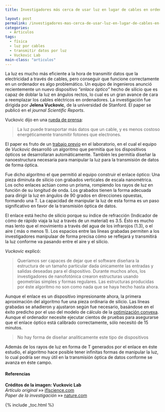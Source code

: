 ```yaml
---
title: Investigadores más cerca de usar luz en lugar de cables en ordenadores

layout: post
permalink: /investigadores-mas-cerca-de-usar-luz-en-lugar-de-cables-en-ordenadores/
categories:
  - Articulos
tags:
  - física
  - luz por cables
  - transmitir datos por luz
  - Vuckovic Lab
main-class: "articulos"
---
```

La luz es mucho más eficiente a la hora de transmitir datos que la electricidad a través de cables, pero conseguir que funcione correctamente en un ordenador es algo problemático. Un equipo de ingenieros anunció recientemente un nuevo dispositivo *“enlace óptico”* hecho de silicio que es capaz de doblar la luz en ángulos rectos, lo cual es un gran avance de cara a reemplazar los cables eléctricos en ordenadores. La investigación fue dirigida por **Jelena Vuckovic**, de la universidad de Stanford. El paper se publicó en el *journal Scientific Reports*.

Vuckovic dijo en una [rueda de prensa][1]:

<!--ad-->

> La luz puede transportar más datos que un cable, y es menos costoso energéticamente transmitir fotones que electrones.

El paper es fruto de un [trabajo previo][2] en el laboratorio, en el cual el equipo de *Vuckovic* desarrolló un algoritmo que permitía que los dispositivos ópticos se desarrollaran automáticamente. También les permitía diseñar la nanoestructura necesaria para manipular la luz para la transmisión de datos de forma óptica.

Fue dicho algoritmo el que permitió al equipo construir el enlace óptico: Una pieza diminuta de silicio con grabados verticales de escala nanométrica. Los ocho enlaces actúan como un prisma, rompiendo los rayos de luz en función de su longitud de onda. Los grabados tienen la forma adecuada para dirigir la luz en ángulos de 90 grados en direcciones opuestas, formando una T. La capacidad de manipular la luz de esta forma es un paso significativo en favor de la transmisión óptica de datos.

El enlace está hecho de silicio porque su índice de refracción (Indicador de cómo de rápido viaja la luz a través de un material) es 3.5. Ésto es mucho mas lento que el movimiento a través del agua de los infrarojos (1.3), o el aire ( más o menos 1). Los espacios entre las líneas grabadas permiten a los investigadores manipulaar de forma precisa cómo se reflejará y transmitirá la luz conforme va pasando entre el aire y el silicio.

*Vuckovic* explicó:

> Queríamos ser capaces de dejar que el software diseñara la estructura de un tamaño particular dada únicamente las entradas y salidas deseadas para el dispositivo. Durante muchos años, los investigadores de nanofotónica crearon estructuras usando geometrías simples y formas regulares. Las estructuras producidas por éste algoritmo no son como nada que se haya hecho hasta ahora.

Aunque el enlace es un dispositivo impresionante ahora, la primera aproximación del algoritmo fue una pieza ordinaria de silicio. Las líneas grabadas se añadieron y ajustaron según fue necesario, basándose en el éxito predicho por el uso del modelo de cálculo de la [optimización convexa][3]. Aunque el ordenador necesite ejecutar cientos de pruebas para asegurarse que el enlace óptico está calibrado correctamente, sólo necesitó de 15 minutos.

> No hay forma de diseñar analíticamente este tipo de dispositivos

Además de los rayos de luz en forma de T generados por el enlace en éste estudio, el algoritmo hace posible tener infinitas formas de manipular la luz, lo cual podría ser muy útil en la transmisión óptica de datos conforme se avanza en éste campo.

#### Referencias

**Créditos de la imagen: Vuckovic Lab**  
*Artículo original* »» <a href="http://www.iflscience.com/physics/researchers-closer-using-optics-instead-wires-computers" target="_blank">iflscience.com</a>  
*Paper de la investigación* »» <a href="" target="_blank">nature.com</a>



 [1]: http://news.stanford.edu/news/2014/december/optical-silicon-algorithm-120214.html "Stanford engineers take big step toward using light instead of wires inside computers"
 [2]: http://news.stanford.edu/news/2014/december/optical-silicon-algorithm-120214.html "Nanophotonic computational design"
 [3]: http://www.researchgate.net/post/What_is_the_difference_between_convex_and_non-convex_optimization_problems "What is the difference between convex and non-convex optimization problems?"

{% include _toc.html %}
